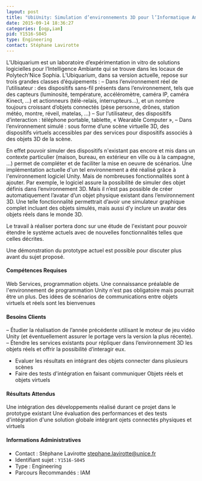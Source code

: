 ```yaml
---
layout: post
title: "UbiUnity: Simulation d’environnements 3D pour l’Informatique Ambiante"
date: 2015-09-14 18:36:27
categories: [oqp,iam]
pid: Y1516-S045
type: Engineering
contact: Stéphane Lavirotte
---
```

       
L’Ubiquarium est un laboratoire d’expérimentation in vitro de solutions logicielles pour
l’Intelligence Ambiante qui se trouve dans les locaux de Polytech'Nice Sophia.
L’Ubiquarium, dans sa version actuelle, repose sur trois grandes classes d’équipements :
– Dans l’environnement réel de l’utilisateur : des dispositifs sans-fil présents dans l’environnement, tels que des capteurs (luminosité, température, accéléromètre, caméra IP, caméra Kinect, ...) et actionneurs (télé-relais, interrupteurs...), et un nombre toujours croissant d’objets connectés (pèse personne, drônes, station météo, montre, réveil, matelas, ...)
– Sur l’utilisateur, des dispositifs d’interaction : téléphone portable, tablette, « Wearable
Computer »,
– Dans l’environnement simulé : sous forme d’une scène virtuelle 3D, des dispositifs virtuels
accessibles par des services pour dispositifs associés à des objets 3D de la scène.

En effet pouvoir simuler des dispositifs n'existant pas encore et mis dans un contexte particulier (maison, bureau, en extérieur en ville ou à la campagne, ...) permet de compléter et de faciliter la mise en oeuvre de scénarios.
Une implémentation actuelle d'un tel environnement a été réalisé grâce à l'environnement logiciel Unity. Mais de nombreuses fonctionnalités sont à ajouter. Par exemple, le logiciel assure la possibilité de simuler des objet définis dans l’environnement 3D. Mais il n’est pas possible de créer automatiquement l’avatar d’un objet physique existant dans l’environnement
3D. Une telle fonctionnalité permettrait d’avoir une simulateur graphique complet incluant des objets simulés, mais aussi d’y inclure un avatar des objets réels dans le monde 3D.

Le travail à réaliser portera donc sur une étude de l'existant pour pouvoir étendre le système actuels avec de nouvelles fonctionnalités telles que celles décrites.

Une démonstration du prototype actuel est possible pour discuter plus avant du sujet proposé.

#### Compétences Requises
Web Services, programmation objets.
Une connaissance préalable de l'environnement de programmation Unity n'est pas obligatoire mais pourrait être un plus.
Des idées de scénarios de communications entre objets virtuels et réels sont les bienvenues


#### Besoins Clients
– Étudier la réalisation de l’année précédente utilisant le moteur de jeu vidéo Unity (et
éventuellement assurer le portage vers la version la plus récente).
– Étendre les services existants pour répliquer dans l’environnement 3D les objets réels et
offrir la possibilité d’interagir eux.
- Evaluer les résultats en intégrant des objets connecter dans plusieurs scènes
- Faire des tests d'intégration en faisant communiquer Objets réels et objets virtuels

#### Résultats Attendus
Une intégration des développements réalisé durant ce projet dans le prototype existant
Une évaluation des performances et des tests d'intégration d'une solution globale intégrant ojets connectés physiques et virtuels
     

#### Informations Administratives
  * Contact : Stéphane Lavirotte <stephane.lavirotte@unice.fr>
  * Identifiant sujet : `Y1516-S045`
  * Type : Engineering
  * Parcours Recommandés : IAM
     